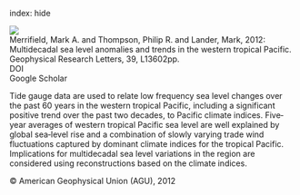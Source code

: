 index: hide

<div class="Citation">
    <div class="Citation-thumb CitationThumb-linked"  data-href="https://doi.org/10.1029/2012gl052032">
      <img src="https://static.claimspace.cloud/climate-study-static/refs/thumbs/3/Merrifield_et_al_2012-thumb.png" />
    </div>

  <div class="Citation-body">
    <div class="Citation-text">Merrifield, Mark A. and Thompson, Philip R. and Lander, Mark, 2012: Multidecadal sea level anomalies and trends in the western tropical Pacific. <span class="Article-journal">Geophysical Research Letters, </span><span class="Article-volume">39, </span>L13602pp.</div>
    <div class="Citation-links">
      <div class="CitationLink" data-href="https://doi.org/10.1029/2012gl052032">
        <div class="CitationLink-icon CitationLink-Doi"></div>
        <div class="CitationLink-text">DOI</div>
      </div>
      <div class="CitationLink" data-href="https://scholar.google.com/scholar?q=10.1029/2012gl052032">
        <div class="CitationLink-icon CitationLink-Scholar"></div>
        <div class="CitationLink-text">Google Scholar</div>
      </div>
    </div>
  </div>
</div>

Tide gauge data are used to relate low frequency sea level changes over the past 60 years in the western tropical Pacific, including a significant positive trend over the past two decades, to Pacific climate indices. Five‐year averages of western tropical Pacific sea level are well explained by global sea‐level rise and a combination of slowly varying trade wind fluctuations captured by dominant climate indices for the tropical Pacific. Implications for multidecadal sea level variations in the region are considered using reconstructions based on the climate indices.

<div class="Citation-copy">
&copy; American Geophysical Union (AGU), 2012
</div>